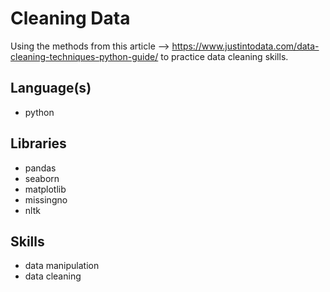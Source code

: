 # Cleaning Data
Using the methods from this article -->  https://www.justintodata.com/data-cleaning-techniques-python-guide/ to practice data cleaning skills.

## Language(s)
- python

## Libraries
- pandas
- seaborn
- matplotlib
- missingno
- nltk

## Skills
- data manipulation
- data cleaning
